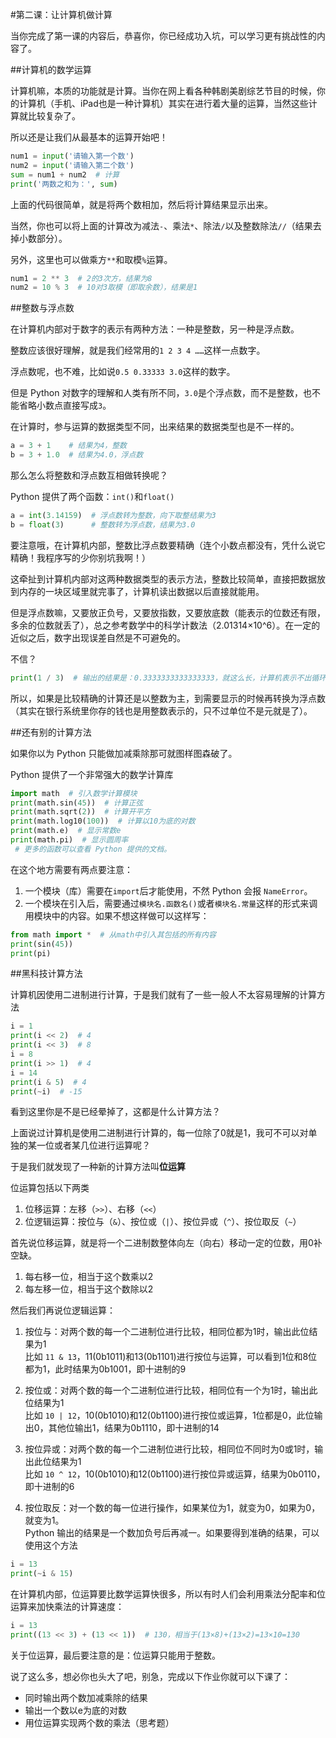 #第二课：让计算机做计算

当你完成了第一课的内容后，恭喜你，你已经成功入坑，可以学习更有挑战性的内容了。

##计算机的数学运算

计算机嘛，本质的功能就是计算。当你在网上看各种韩剧美剧综艺节目的时候，你的计算机（手机、iPad也是一种计算机）其实在进行着大量的运算，当然这些计算就比较复杂了。

所以还是让我们从最基本的运算开始吧！

```python
num1 = input('请输入第一个数')
num2 = input('请输入第二个数')
sum = num1 + num2  # 计算
print('两数之和为：', sum)
```

上面的代码很简单，就是将两个数相加，然后将计算结果显示出来。

当然，你也可以将上面的计算改为减法`-`、乘法`*`、除法`/`以及整数除法`//`（结果去掉小数部分）。

另外，这里也可以做乘方`**`和取模`%`运算。

```python
num1 = 2 ** 3  # 2的3次方，结果为8
num2 = 10 % 3  # 10对3取模（即取余数），结果是1
```

##整数与浮点数

在计算机内部对于数字的表示有两种方法：一种是整数，另一种是浮点数。

整数应该很好理解，就是我们经常用的`1 2 3 4 ……`这样一点数字。

浮点数呢，也不难，比如说`0.5 0.33333 3.0`这样的数字。

但是 Python 对数字的理解和人类有所不同，`3.0`是个浮点数，而不是整数，也不能省略小数点直接写成`3`。

在计算时，参与运算的数据类型不同，出来结果的数据类型也是不一样的。

```python
a = 3 + 1    # 结果为4，整数
b = 3 + 1.0  # 结果为4.0，浮点数
```

那么怎么将整数和浮点数互相做转换呢？

Python 提供了两个函数：`int()`和`float()`

```python
a = int(3.14159)  # 浮点数转为整数，向下取整结果为3
b = float(3)      # 整数转为浮点数，结果为3.0
```

要注意哦，在计算机内部，整数比浮点数要精确（连个小数点都没有，凭什么说它精确！我程序写的少你别坑我啊！）

这牵扯到计算机内部对这两种数据类型的表示方法，整数比较简单，直接把数据放到内存的一块区域里就完事了，计算机读出数据以后直接就能用。

但是浮点数嘛，又要放正负号，又要放指数，又要放底数（能表示的位数还有限，多余的位数就丢了），总之参考数学中的科学计数法（2.01314×10^6）。在一定的近似之后，数字出现误差自然是不可避免的。

不信？

```python
print(1 / 3)  # 输出的结果是：0.3333333333333333，就这么长，计算机表示不出循环小数。
```

所以，如果是比较精确的计算还是以整数为主，到需要显示的时候再转换为浮点数（其实在银行系统里你存的钱也是用整数表示的，只不过单位不是元就是了）。

##还有别的计算方法

如果你以为 Python 只能做加减乘除那可就图样图森破了。

Python 提供了一个非常强大的数学计算库

```python
import math  # 引入数学计算模块
print(math.sin(45))  # 计算正弦
print(math.sqrt(2))  # 计算开平方
print(math.log10(100))  # 计算以10为底的对数
print(math.e)  # 显示常数e
print(math.pi)  # 显示圆周率
 # 更多的函数可以查看 Python 提供的文档。
```

在这个地方需要有两点要注意：

1. 一个模块（库）需要在`import`后才能使用，不然 Python 会报 `NameError`。
2. 一个模块在引入后，需要通过`模块名.函数名()`或者`模块名.常量`这样的形式来调用模块中的内容。如果不想这样做可以这样写：
```python
from math import *  # 从math中引入其包括的所有内容
print(sin(45))
print(pi)
```

##黑科技计算方法

计算机因使用二进制进行计算，于是我们就有了一些一般人不太容易理解的计算方法
```python
i = 1
print(i << 2)  # 4
print(i << 3)  # 8
i = 8
print(i >> 1)  # 4
i = 14
print(i & 5)  # 4
print(~i)  # -15
```

看到这里你是不是已经晕掉了，这都是什么计算方法？

上面说过计算机是使用二进制进行计算的，每一位除了0就是1，我可不可以对单独的某一位或者某几位进行运算呢？

于是我们就发现了一种新的计算方法叫**位运算**

位运算包括以下两类

1. 位移运算：左移（`>>`）、右移（`<<`）
2. 位逻辑运算：按位与（`&`）、按位或（`|`）、按位异或（`^`）、按位取反（`~`）

首先说位移运算，就是将一个二进制数整体向左（向右）移动一定的位数，用0补空缺。

1. 每右移一位，相当于这个数乘以2
2. 每左移一位，相当于这个数除以2

然后我们再说位逻辑运算：

1. 按位与：对两个数的每一个二进制位进行比较，相同位都为1时，输出此位结果为1  
比如 `11 & 13`，11(0b1011)和13(0b1101)进行按位与运算，可以看到1位和8位都为1，此时结果为0b1001，即十进制的9

2. 按位或：对两个数的每一个二进制位进行比较，相同位有一个为1时，输出此位结果为1  
比如 `10 | 12`，10(0b1010)和12(0b1100)进行按位或运算，1位都是0，此位输出0，其他位输出1，结果为0b1110，即十进制的14

3. 按位异或：对两个数的每一个二进制位进行比较，相同位不同时为0或1时，输出此位结果为1  
比如 `10 ^ 12`，10(0b1010)和12(0b1100)进行按位异或运算，结果为0b0110，即十进制的6

4. 按位取反：对一个数的每一位进行操作，如果某位为1，就变为0，如果为0，就变为1。  
Python 输出的结果是一个数加负号后再减一。如果要得到准确的结果，可以使用这个方法
```python
i = 13
print(~i & 15)
```

在计算机内部，位运算要比数学运算快很多，所以有时人们会利用乘法分配率和位运算来加快乘法的计算速度：
```python
i = 13
print((13 << 3) + (13 << 1))  # 130，相当于(13×8)+(13×2)=13×10=130
```

关于位运算，最后要注意的是：位运算只能用于整数。

说了这么多，想必你也头大了吧，别急，完成以下作业你就可以下课了：

* 同时输出两个数加减乘除的结果
* 输出一个数以e为底的对数
* 用位运算实现两个数的乘法（思考题）
